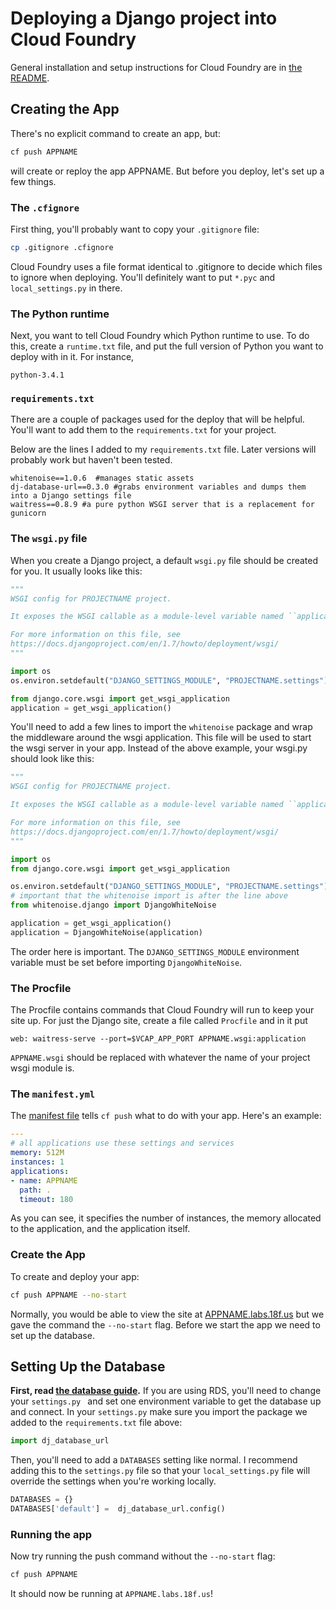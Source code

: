 # Deploying a Django project into Cloud Foundry

General installation and setup instructions for Cloud Foundry are in [the README](README.md).

## Creating the App

There's no explicit command to create an app, but:

```bash
cf push APPNAME
```

will create or reploy the app APPNAME. But before you deploy, let's set up a few things.

### The `.cfignore`

First thing, you'll probably want to copy your `.gitignore` file:

```bash
cp .gitignore .cfignore
```

Cloud Foundry uses a file format identical to .gitignore to decide which files to ignore when deploying. You'll definitely want to put `*.pyc` and `local_settings.py` in there.

### The Python runtime

Next, you want to tell Cloud Foundry which Python runtime to use. To do this, create a `runtime.txt` file, and put the full version of Python you want to deploy with in it. For instance,

```
python-3.4.1
```

### `requirements.txt`

There are a couple of packages used for the deploy that will be helpful. You'll want to add them to the `requirements.txt` for your project.

Below are the lines I added to my `requirements.txt` file. Later versions will probably work but haven't been tested.

```
whitenoise==1.0.6  #manages static assets
dj-database-url==0.3.0 #grabs environment variables and dumps them into a Django settings file
waitress==0.8.9 #a pure python WSGI server that is a replacement for gunicorn
```

### The `wsgi.py` file

When you create a Django project, a default `wsgi.py` file should be created for you. It usually looks like this:

```python
"""
WSGI config for PROJECTNAME project.

It exposes the WSGI callable as a module-level variable named ``application``.

For more information on this file, see
https://docs.djangoproject.com/en/1.7/howto/deployment/wsgi/
"""

import os
os.environ.setdefault("DJANGO_SETTINGS_MODULE", "PROJECTNAME.settings")

from django.core.wsgi import get_wsgi_application
application = get_wsgi_application()
```

You'll need to add a few lines to import the `whitenoise` package and wrap the middleware around the wsgi application. This file will be used to start the wsgi server in your app. Instead of the above example, your wsgi.py should look like this:

```python
"""
WSGI config for PROJECTNAME project.

It exposes the WSGI callable as a module-level variable named ``application``.

For more information on this file, see
https://docs.djangoproject.com/en/1.7/howto/deployment/wsgi/
"""

import os
from django.core.wsgi import get_wsgi_application

os.environ.setdefault("DJANGO_SETTINGS_MODULE", "PROJECTNAME.settings")
# important that the whitenoise import is after the line above
from whitenoise.django import DjangoWhiteNoise

application = get_wsgi_application()
application = DjangoWhiteNoise(application)
```

The order here is important. The `DJANGO_SETTINGS_MODULE` environment variable must be set before importing `DjangoWhiteNoise`.

### The Procfile

The Procfile contains commands that Cloud Foundry will run to keep your site up. For just the Django site, create a file called `Procfile` and in it put

```
web: waitress-serve --port=$VCAP_APP_PORT APPNAME.wsgi:application
```

`APPNAME.wsgi` should be replaced with whatever the name of your project wsgi module is.

### The `manifest.yml`

The [manifest file](http://docs.cloudfoundry.org/devguide/deploy-apps/manifest.html) tells `cf push` what to do with your app. Here's an example:

```yaml
---
# all applications use these settings and services
memory: 512M
instances: 1
applications:
- name: APPNAME
  path: .
  timeout: 180
```

As you can see, it specifies the number of instances, the memory allocated to the application, and the application itself.

### Create the App

To create and deploy your app:

```bash
cf push APPNAME --no-start
```

Normally, you would be able to view the site at [APPNAME.labs.18f.us](APPNAME.labs.18f.us) but we gave the command the `--no-start` flag. Before we start the app we need to set up the database.

## Setting Up the Database

**First, read [the database guide](databases.md).** If you are using RDS, you'll need to change your `settings.py ` and set one environment variable to get the database up and connect. In your `settings.py` make sure you import the package we added to the `requirements.txt` file above:

```python
import dj_database_url
```

Then, you'll need to add a `DATABASES` setting like normal. I recommend adding this to the `settings.py` file so that your `local_settings.py` file will override the settings when you're working locally.

```python
DATABASES = {}
DATABASES['default'] =  dj_database_url.config()
```

### Running the app

Now try running the push command without the `--no-start` flag:

```bash
cf push APPNAME
```

It should now be running at `APPNAME.labs.18f.us`!
